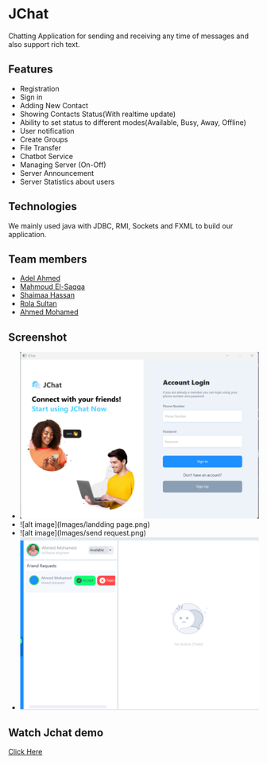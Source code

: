 # JChat

Chatting Application for sending and receiving any time of messages and also support rich text.

## Features
- Registration
- Sign in
- Adding New Contact 
- Showing Contacts Status(With realtime update)
- Ability to set status to different modes(Available, Busy, Away, Offline)
- User notification
- Create Groups
- File Transfer
- Chatbot Service
- Managing Server (On-Off)
- Server Announcement
- Server Statistics about users


## Technologies
We mainly used java with JDBC, RMI, Sockets and FXML to build our application.

## Team members
- [Adel Ahmed](https://github.com/aadelaahmed)
- [Mahmoud El-Saqqa](https://github.com/Mahmoud-Elsaqqa)
- [Shaimaa Hassan](https://github.com/ShaimaaHassan3)
- [Rola Sultan](https://github.com/Rola11)
- [Ahmed Mohamed](https://github.com/a7med-m7md)


## Screenshot
- ![alt image](Images/Signin.png)
- ![alt image](Images/landding page.png)
- ![alt image](Images/send request.png)
- ![alt image](Images/Friend%20Request.png)


## Watch Jchat demo
[Click Here](https://www.youtube.com/watch?v=m5JMtVjzEJg)

